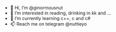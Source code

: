 - 👋 Hi, I’m @ginormousnut
- 👀 I’m interested in reading, drinking in kk and ...
- 🌱 I’m currently learning c++, c and c#
- 📫 Reach me on telegram @nuttieyo

<!---
ginormousnut/ginormousnut is a ✨ special ✨ repository because its `README.md` (this file) appears on your GitHub profile.
You can click the Preview link to take a look at your changes.
--->
